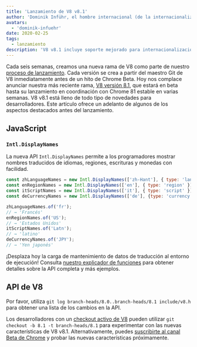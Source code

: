 ```yaml
---
title: 'Lanzamiento de V8 v8.1'
author: 'Dominik Inführ, el hombre internacional (de la internacionalización) misterioso'
avatars:
  - 'dominik-infuehr'
date: 2020-02-25
tags:
  - lanzamiento
description: 'V8 v8.1 incluye soporte mejorado para internacionalización mediante la nueva API Intl.DisplayNames.'
---
```


Cada seis semanas, creamos una nueva rama de V8 como parte de nuestro [proceso de lanzamiento](https://v8.dev/docs/release-process). Cada versión se crea a partir del maestro Git de V8 inmediatamente antes de un hito de Chrome Beta. Hoy nos complace anunciar nuestra más reciente rama, [V8 versión 8.1](https://chromium.googlesource.com/v8/v8.git/+log/branch-heads/8.1), que estará en beta hasta su lanzamiento en coordinación con Chrome 81 estable en varias semanas. V8 v8.1 está lleno de todo tipo de novedades para desarrolladores. Este artículo ofrece un adelanto de algunos de los aspectos destacados antes del lanzamiento.

<!--truncate-->
## JavaScript

### `Intl.DisplayNames`

La nueva API `Intl.DisplayNames` permite a los programadores mostrar nombres traducidos de idiomas, regiones, escrituras y monedas con facilidad.

```js
const zhLanguageNames = new Intl.DisplayNames(['zh-Hant'], { type: 'language' });
const enRegionNames = new Intl.DisplayNames(['en'], { type: 'region' });
const itScriptNames = new Intl.DisplayNames(['it'], { type: 'script' });
const deCurrencyNames = new Intl.DisplayNames(['de'], {type: 'currency'});

zhLanguageNames.of('fr');
// → 'Francés'
enRegionNames.of('US');
// → 'Estados Unidos'
itScriptNames.of('Latn');
// → 'latino'
deCurrencyNames.of('JPY');
// → 'Yen japonés'
```

¡Desplaza hoy la carga de mantenimiento de datos de traducción al entorno de ejecución! Consulta [nuestro explicador de funciones](https://v8.dev/features/intl-displaynames) para obtener detalles sobre la API completa y más ejemplos.

## API de V8

Por favor, utiliza `git log branch-heads/8.0..branch-heads/8.1 include/v8.h` para obtener una lista de los cambios en la API.

Los desarrolladores con un [checkout activo de V8](/docs/source-code#using-git) pueden utilizar `git checkout -b 8.1 -t branch-heads/8.1` para experimentar con las nuevas características de V8 v8.1. Alternativamente, puedes [suscribirte al canal Beta de Chrome](https://www.google.com/chrome/browser/beta.html) y probar las nuevas características próximamente.
